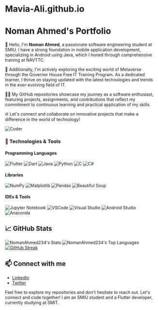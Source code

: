 # Mavia-Ali.github.io
# Noman Ahmed's Portfolio

👋 Hello, I'm **Noman Ahmed**, a passionate software engineering student at SMIU. I have a strong foundation in mobile application development, specializing in Android using Java, which I honed through comprehensive training at NAVTTC.

🚀 Additionally, I'm actively exploring the exciting world of Metaverse through the Governor House Free IT Training Program. As a dedicated learner, I thrive on staying updated with the latest technologies and trends in the ever-evolving field of IT.

👨‍💻 My GitHub repositories showcase my journey as a software enthusiast, featuring projects, assignments, and contributions that reflect my commitment to continuous learning and practical application of my skills.

🌐 Let's connect and collaborate on innovative projects that make a difference in the world of technology!

![Coder](https://img.shields.io/badge/Coder-000000?style=for-the-badge&logo=github&logoColor=white)

### 🔧 Technologies & Tools

#### Programming Languages
![Flutter](https://img.shields.io/badge/-Flutter-02569B?style=flat&logo=flutter&logoColor=white)
![Dart](https://img.shields.io/badge/-Dart-0175C2?style=flat&logo=dart&logoColor=white)
![Java](https://img.shields.io/badge/-Java-007396?style=flat&logo=java&logoColor=white)
![Python](https://img.shields.io/badge/-Python-3776AB?style=flat&logo=python&logoColor=white)
![C](https://img.shields.io/badge/-C-A8B9CC?style=flat&logo=c&logoColor=white)
![C#](https://img.shields.io/badge/-C%23-239120?style=flat&logo=c-sharp&logoColor=white)

#### Libraries 
![NumPy](https://img.shields.io/badge/-NumPy-013243?style=flat&logo=numpy&logoColor=white)
![Matplotlib](https://img.shields.io/badge/-Matplotlib-3776AB?style=flat&logo=python&logoColor=white)
![Pandas](https://img.shields.io/badge/-Pandas-150458?style=flat&logo=pandas&logoColor=white)
![Beautiful Soup](https://img.shields.io/badge/-Beautiful%20Soup-000000?style=flat&logo=beautiful-soup&logoColor=white)

#### IDEs & Tools
![Jupyter Notebook](https://img.shields.io/badge/-Jupyter%20Notebook-F37626?style=flat&logo=jupyter&logoColor=white)
![VSCode](https://img.shields.io/badge/-VSCode-007ACC?style=flat&logo=visual-studio-code&logoColor=white)
![Visual Studio](https://img.shields.io/badge/-Visual%20Studio-5C2D91?style=flat&logo=visual-studio&logoColor=white)
![Android Studio](https://img.shields.io/badge/-Android%20Studio-3DDC84?style=flat&logo=android-studio&logoColor=white)
![Anaconda](https://img.shields.io/badge/-Anaconda-44A833?style=flat&logo=anaconda&logoColor=white)

## 📈 GitHub Stats

![NomanAhmed234's Stats](https://github-readme-stats.vercel.app/api?username=NomanAhmed234&theme=vue-dark&show_icons=true&hide_border=true&count_private=true)
![NomanAhmed234's Top Languages](https://github-readme-stats.vercel.app/api/top-langs/?username=NomanAhmed234&theme=vue-dark&show_icons=true&hide_border=true&layout=compact)
[![GitHub Streak](https://github-readme-streak-stats.herokuapp.com?user=NomanAhmed234&theme=blood-dark&hide_total_contributions=true&hide_current_streak=true&hide_longest_streak=true)](https://git.io/streak-stats)

## 📫 Connect with me

- [LinkedIn](https://www.linkedin.com/in/nomanpb234/)
- [Twitter](https://twitter.com/your-twitter)

Feel free to explore my repositories and don't hesitate to reach out. Let's connect and code together! I am an SMIU student and a Flutter developer, currently studying at SMIT.
